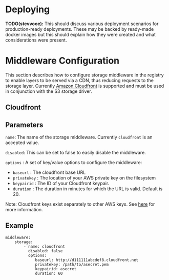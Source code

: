 # Deploying

**TODO(stevvooe):** This should discuss various deployment scenarios for
production-ready deployments. These may be backed by ready-made docker images
but this should explain how they were created and what considerations were
present.


# Middleware Configuration

This section describes how to configure storage middleware in the registry to enable layers to be served via a CDN, thus reducing requests to the storage layer.  Currently [Amazon Cloudfront](http://aws.amazon.com/cloudfront/) is supported and must be used in conjunction with the S3 storage driver.

## Cloudfront

## Parameters

`name`: The name of the storage middleware.  Currently `cloudfront` is an accepted value.

`disabled`: This can be set to false to easily disable the middleware.

`options` : A set of key/value options to configure the middleware:

* `baseurl` : The cloudfront base URL
* `privatekey` : The location of your AWS private key on the filesystem 
* `keypairid` : The ID of your Cloudfront keypair.
* `duration` : The duration in minutes for which the URL is valid.  Default is 20.

Note: Cloudfront keys exist separately to other AWS keys.  See [here](http://docs.aws.amazon.com/AWSSecurityCredentials/1.0/AboutAWSCredentials.html#KeyPairs) for more information.

## Example



```
middleware:
    storage:
        - name: cloudfront
          disabled: false
          options:
             baseurl: http://d111111abcdef8.cloudfront.net
             privatekey: /path/to/asecret.pem
             keypairid: asecret
             duration: 60
```